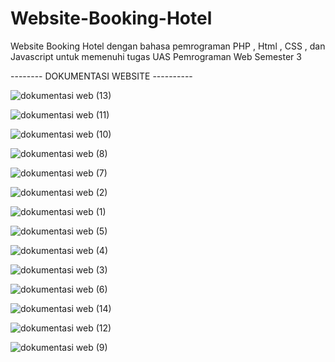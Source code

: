 # Website-Booking-Hotel
Website Booking Hotel dengan bahasa pemrograman PHP , Html , CSS , dan Javascript untuk memenuhi tugas UAS Pemrograman Web Semester 3

-------- DOKUMENTASI WEBSITE ----------

![dokumentasi web (13)](https://github.com/rezamuhammad13/Website-Booking-Hotel/assets/138437186/85b2170d-ab68-450a-a387-f0c6f744c5d4)

![dokumentasi web (11)](https://github.com/rezamuhammad13/Website-Booking-Hotel/assets/138437186/1b5a1e38-6c6b-4f6c-b8bb-d3d35c6bc5c8)

![dokumentasi web (10)](https://github.com/rezamuhammad13/Website-Booking-Hotel/assets/138437186/53156f61-7582-4d40-b95a-c811cfd13e18)

![dokumentasi web (8)](https://github.com/rezamuhammad13/Website-Booking-Hotel/assets/138437186/6cc68085-4eb6-49f8-a1f5-e9e1023b62b5)

![dokumentasi web (7)](https://github.com/rezamuhammad13/Website-Booking-Hotel/assets/138437186/d6896d28-cf50-46bc-b757-1aa2790c92f0)

![dokumentasi web (2)](https://github.com/rezamuhammad13/Website-Booking-Hotel/assets/138437186/f8b60aee-6794-4736-af75-e9eb4fe7c662)

![dokumentasi web (1)](https://github.com/rezamuhammad13/Website-Booking-Hotel/assets/138437186/cbd5c459-8ffa-46d6-85c0-b700a88397c9)

![dokumentasi web (5)](https://github.com/rezamuhammad13/Website-Booking-Hotel/assets/138437186/b077b75f-106d-4c02-ab0b-a6307f62a74f)

![dokumentasi web (4)](https://github.com/rezamuhammad13/Website-Booking-Hotel/assets/138437186/1544039e-6ffd-45d9-8e87-f1d1742cebb6)

![dokumentasi web (3)](https://github.com/rezamuhammad13/Website-Booking-Hotel/assets/138437186/68275c07-13af-4741-b8b5-2d0adecd797b)

![dokumentasi web (6)](https://github.com/rezamuhammad13/Website-Booking-Hotel/assets/138437186/24d9d5d9-26e5-4e03-b95a-8eca2f7970bb)

![dokumentasi web (14)](https://github.com/rezamuhammad13/Website-Booking-Hotel/assets/138437186/519bd7f5-f65d-4876-aff2-03ed48c5f0d7)

![dokumentasi web (12)](https://github.com/rezamuhammad13/Website-Booking-Hotel/assets/138437186/11c6669d-8ccf-49d2-acaf-999a939bce79)

![dokumentasi web (9)](https://github.com/rezamuhammad13/Website-Booking-Hotel/assets/138437186/e31559a7-138b-4a14-8f3e-c8302a9c0e00)
